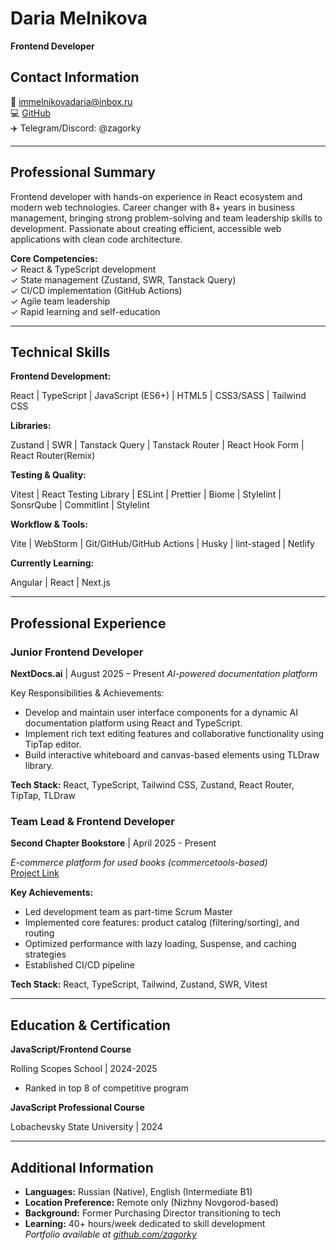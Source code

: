 # Daria Melnikova  
**Frontend Developer** 
## Contact Information
📧 immelnikovadaria@inbox.ru  
💻 [GitHub](https://github.com/zagorky)  
✈️ Telegram/Discord: @zagorky  

---
## Professional Summary  
Frontend developer with hands-on experience in React ecosystem and modern web technologies. Career changer with 8+ years in business management, bringing strong problem-solving and team leadership skills to development. Passionate about creating efficient, accessible web applications with clean code architecture.

**Core Competencies:**  
✓ React & TypeScript development  
✓ State management (Zustand, SWR, Tanstack Query)  
✓ CI/CD implementation (GitHub Actions)  
✓ Agile team leadership  
✓ Rapid learning and self-education  

---
## Technical Skills  

**Frontend Development:**  

React | TypeScript | JavaScript (ES6+) | HTML5 | CSS3/SASS | Tailwind CSS  

**Libraries:**  

Zustand | SWR | Tanstack Query | Tanstack Router | React Hook Form  | React Router(Remix)

**Testing & Quality:**  

Vitest | React Testing Library | ESLint | Prettier | Biome | Stylelint  | SonsrQube | Commitlint | Stylelint

**Workflow & Tools:**  

Vite | WebStorm | Git/GitHub/GitHub Actions | Husky | lint-staged | Netlify  

**Currently Learning:**  

Angular | React  | Next.js

---
## Professional Experience  

### Junior Frontend Developer

**NextDocs.ai** | August 2025 – Present
*AI-powered documentation platform*

Key Responsibilities & Achievements:

- Develop and maintain user interface components for a dynamic AI documentation platform using React and TypeScript.
- Implement rich text editing features and collaborative functionality using TipTap editor.
- Build interactive whiteboard and canvas-based elements using TLDraw library.

**Tech Stack:** React, TypeScript, Tailwind CSS, Zustand, React Router, TipTap, TLDraw

### Team Lead & Frontend Developer  

**Second Chapter Bookstore** | April 2025 - Present  

*E-commerce platform for used books (commercetools-based)*  
[Project Link](https://github.com/zagorky/second-chapter)  

**Key Achievements:**  
- Led development team as part-time Scrum Master  
- Implemented core features: product catalog (filtering/sorting), and routing  
- Optimized performance with lazy loading, Suspense, and caching strategies  
- Established CI/CD pipeline  

**Tech Stack:** React, TypeScript, Tailwind, Zustand, SWR, Vitest  

---
## Education & Certification  

**JavaScript/Frontend Course**  

Rolling Scopes School | 2024-2025  
- Ranked in top 8 of competitive program  

**JavaScript Professional Course**  

Lobachevsky State University | 2024  

---
## Additional Information  

- **Languages:** Russian (Native), English (Intermediate B1)  
- **Location Preference:** Remote only (Nizhny Novgorod-based)  
- **Background:** Former Purchasing Director transitioning to tech  
- **Learning:** 40+ hours/week dedicated to skill development  
*Portfolio available at [github.com/zagorky](https://github.com/zagorky)*  